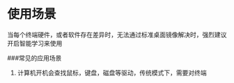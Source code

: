 # 使用场景
   
   当每个终端硬件，或者软件存在差异时，无法通过标准桌面镜像解决时，强烈建议开启智能学习来使用

###常见的应用场景
1. 计算机开机会查找鼠标，键盘，磁盘等驱动，传统模式下，需要对终端
